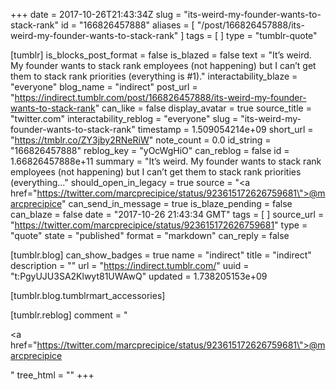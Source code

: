 +++
date = 2017-10-26T21:43:34Z
slug = "its-weird-my-founder-wants-to-stack-rank"
id = "166826457888"
aliases = [ "/post/166826457888/its-weird-my-founder-wants-to-stack-rank" ]
tags = [ ]
type = "tumblr-quote"

[tumblr]
is_blocks_post_format = false
is_blazed = false
text = "It&rsquo;s weird. My founder wants to stack rank employees (not happening) but I can&rsquo;t get them to stack rank priorities (everything is #1)."
interactability_blaze = "everyone"
blog_name = "indirect"
post_url = "https://indirect.tumblr.com/post/166826457888/its-weird-my-founder-wants-to-stack-rank"
can_like = false
display_avatar = true
source_title = "twitter.com"
interactability_reblog = "everyone"
slug = "its-weird-my-founder-wants-to-stack-rank"
timestamp = 1.509054214e+09
short_url = "https://tmblr.co/ZY3jby2RNeRiW"
note_count = 0.0
id_string = "166826457888"
reblog_key = "yOcWgHiO"
can_reblog = false
id = 1.66826457888e+11
summary = "It’s weird. My founder wants to stack rank employees (not happening) but I can’t get them to stack rank priorities (everything..."
should_open_in_legacy = true
source = "<a href=\"https://twitter.com/marcprecipice/status/923615172626759681\">@marcprecipice</a>"
can_send_in_message = true
is_blaze_pending = false
can_blaze = false
date = "2017-10-26 21:43:34 GMT"
tags = [ ]
source_url = "https://twitter.com/marcprecipice/status/923615172626759681"
type = "quote"
state = "published"
format = "markdown"
can_reply = false

[tumblr.blog]
can_show_badges = true
name = "indirect"
title = "indirect"
description = ""
url = "https://indirect.tumblr.com/"
uuid = "t:PgyUJU3SA2Klwyt81UWAwQ"
updated = 1.738205153e+09

[tumblr.blog.tumblrmart_accessories]

[tumblr.reblog]
comment = "<p><a href=\"https://twitter.com/marcprecipice/status/923615172626759681\">@marcprecipice</a></p>"
tree_html = ""
+++
